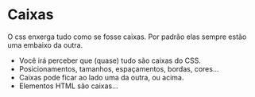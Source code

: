 # Caixas

O css enxerga tudo como se fosse caixas.
Por padrão elas sempre estão uma embaixo da outra.

* Você irá perceber que (quase) tudo são caixas do CSS.
* Posicionamentos, tamanhos, espaçamentos, bordas, cores...
* Caixas pode ficar ao lado uma da outra, ou acima.
* Elementos HTML são caixas...